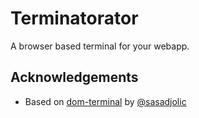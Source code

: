 # Terminatorator

A browser based terminal for your webapp.

## Acknowledgements

- Based on [dom-terminal](https://www.npmjs.com/package/dom-terminal) by [@sasadjolic](https://github.com/sasadjolic)
